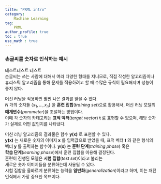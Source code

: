 ```yaml
---
tilte: "PRML intro"
category:
    Machine Learning
tag:
    PRML
author_profile: true
toc : true
use_math : true
---
```


### 손글씨를 숫자로 인식하는 예시
테스트테스트 테스트  
손글씨는 쓰는 사람에 대해서 여러 다양한 형태를 지니므로, 
직접 작성한 알고리즘이나 휴리스틱 알고리즘을 통해 문제를 적용하려고 할 때 수많은 규칙이 필요해지며 성능이 좋지 않다.  


머신 러닝을 적용하면 훨씬 나은 결과를 얻을 수 있다.  
_N_ 개의 숫자들 $\{x_1, ..., x_n\}$ 을 **훈련 집합**(_training set_)으로 활용해서, 머신 러닝 모델의 __매개변수__(_parameter_)을 조절하는 방법이다.  
이때 각 숫자의 카테고리는 __표적 벡터__(_target vector_) __t__ 로 표현할   수 있으며, 해당 숫자가 실제로 어떤 값인지를 나타낸다.


머신 러닝 알고리즘의 결과물은 함수 __y(x)__ 로 표현할 수 있다.  
__y(x)__ 는 새로운 숫자의 이미지 __x__ 를 입력값으로 받았을 때, 
표적 벡터 __t__ 와 같은 형식의 벡터 __y__ 를 출력하는 함수이다. 
__y(x)__ 는 __훈련 단계__(_training phase_) 혹은  
__학습 단계__(_learning phase_)에서 훈련 집합을 이용해 결정된다.  
훈련이 진행된 모델은 __시험 집합__(_test set_)이라고 불리는  
새로운 숫자 이미지들을 분류하는데 사용될 수 있다.  
시험 집합을 올바르게 분류하는 능력을 __일반화__(_generalization_)이라고  하며, 이는 패턴 인식에서 가장 중요한 목표이다.
